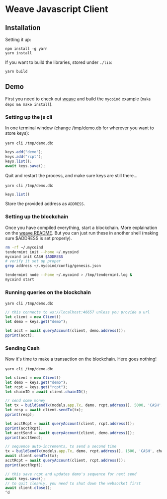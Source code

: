 # Weave Javascript Client

## Installation

Setting it up:

```shell
npm install -g yarn
yarn install
```

If you want to build the libraries, stored under `./lib`:

```shell
yarn build
```

## Demo

First you need to check out [weave](https://github.com/confio/weave) and
build the `mycoind` example (`make deps && make install`).

### Setting up the js cli

In one terminal window (change /tmp/demo.db for wherever you want to store keys):

`yarn cli /tmp/demo.db`:

```js
keys.add("demo");
keys.add("rcpt");
keys.list();
await keys.save();
```

Quit and restart the process, and make sure keys are still there...

`yarn cli /tmp/demo.db`:

```js
keys.list()
```

Store the provided address as `ADDRESS`.

### Setting up the blockchain

Once you have compiled everything, start a blockchain. More explaination
on the [weave README](https://github.com/confio/weave/blob/master/README.md).
But you can just run these in another shell (making sure $ADDRESS is set
properly).

```bash
rm -rf ~/.mycoind
tendermint init --home ~/.mycoind
mycoind init CASH $ADDRESS
# verify it set up proper
grep address ~/.mycoind/config/genesis.json

tendermint node --home ~/.mycoind > /tmp/tendermint.log &
mycoind start
```

### Running queries on the blockchain

`yarn cli /tmp/demo.db`:

```js
// this connects to ws://localhost:46657 unless you provide a url
let client = new Client()
let demo = keys.get("demo");

let acct = await queryAccount(client, demo.address());
pprint(acct);
```

### Sending Cash

Now it's time to make a transaction on the blockchain. Here goes nothing!

`yarn cli /tmp/demo.db`:

```js
let client = new Client()
let demo = keys.get("demo");
let rcpt = keys.get("rcpt");
let chainID = await client.chainID();

// send some money
let tx = buildSendTx(models.app.Tx, demo, rcpt.address(), 5000, 'CASH', chainID);
let resp = await client.sendTx(tx);
pprint(resp);

let acctRcpt = await queryAccount(client, rcpt.address());
pprint(acctRcpt);
let acctSend = await queryAccount(client, demo.address());
pprint(acctSend);

// sequence auto-increments, to send a second time
tx = buildSendTx(models.app.Tx, demo, rcpt.address(), 1500, 'CASH', chainID);
await client.sendTx(tx);
acctRcpt = await queryAccount(client, rcpt.address());
pprint(acctRcpt);

// this save rcpt and updates demo's sequence for next send
await keys.save();  
// to quit cleanly, you need to shut down the websocket first
await client.close();
^d
```